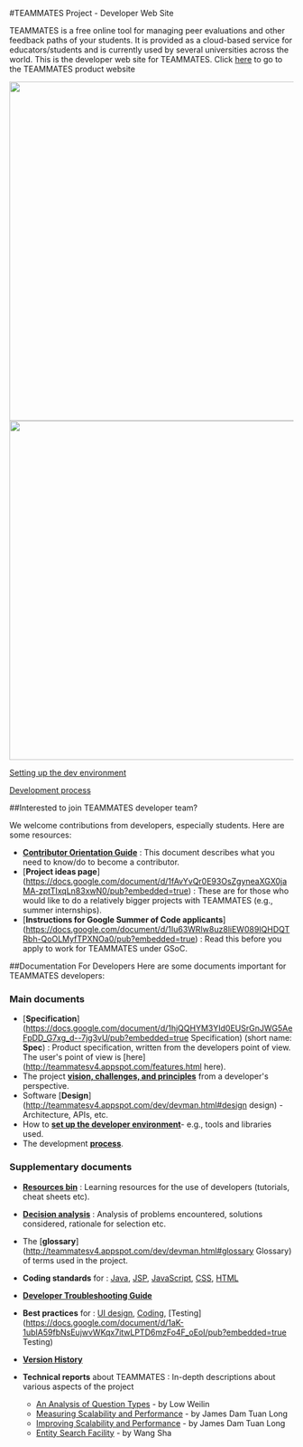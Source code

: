 #TEAMMATES Project - Developer Web Site

TEAMMATES is a free online tool for managing peer evaluations and other 
feedback paths of your students. It is provided as a cloud-based service for 
educators/students and is currently used by several universities across the world.
This is the developer web site for TEAMMATES. Click [here](http://teammatesv4.appspot.com/)
 to go to the TEAMMATES product website

<img src="http://4-19.teammatesv4.appspot.com/images/overview.png" width='600'>

<img src="https://teammatesv4.appspot.com/images/raised-edge.png" width='600'>

[Setting up the dev environment](/devdocs/settingUp.md)

[Development process](/devdocs/process.md)

##Interested to join TEAMMATES developer team?

We welcome contributions from developers, especially students. Here are some resources: 
  * [**Contributor Orientation Guide**](https://docs.google.com/document/d/1cY9pmEmw4dC6Z4LjN1WUTsynJ0jVPgbWsFhdyBy_wCU/pub?embedded=true) : This document describes what you need to know/do to become a contributor.
  * [**Project ideas page**] (https://docs.google.com/document/d/1fAvYvQr0E93OsZgyneaXGX0jaMA-zptTIxqLn83xwN0/pub?embedded=true) : These are for those who would like to do a relatively bigger projects with TEAMMATES (e.g., summer internships).
  * [**Instructions for Google Summer of Code applicants**] (https://docs.google.com/document/d/1Iu63WRIw8uz8liEW089IQHDQTRbh-QoOLMyfTPXNOa0/pub?embedded=true) : Read this before you apply to work for TEAMMATES under GSoC.

##Documentation For Developers
Here are some documents important for TEAMMATES developers:

### Main documents
  * [**Specification**](https://docs.google.com/document/d/1hjQQHYM3YId0EUSrGnJWG5AeFpDD_G7xg_d--7jg3vU/pub?embedded=true Specification) 
    (short name: **Spec**) : Product specification, written from the developers 
    point of view. The user's point of view is [here](http://teammatesv4.appspot.com/features.html here).
  * The project [**vision, challenges, and principles**](http://teammatesv4.appspot.com/dev/devman.html#project ) from a developer's perspective.
  * Software [**Design**](http://teammatesv4.appspot.com/dev/devman.html#design design) - Architecture, APIs, etc.
  * How to [**set up the developer environment**](/devdocs/settingUp.md)- e.g., tools and libraries used.
  * The development [**process**](/devdocs/process.md).
  
  
### Supplementary documents 
  * [**Resources bin**](https://docs.google.com/document/pub?id=1LymZ6oeEA6TZRzgW7X2FUxA2MPbZTjUrzIx6si_5ThI&embedded=true)
    : Learning resources for the use of developers (tutorials, cheat sheets etc).
  * [**Decision analysis**](https://docs.google.com/document/pub?id=1o6pNPshCp9S31ymHY0beQ1DVafDa1_k_k7bpxZo5GeU&embedded=true)
    : Analysis of problems encountered, solutions considered, rationale for selection etc.
  * The [**glossary**](http://teammatesv4.appspot.com/dev/devman.html#glossary Glossary) of terms used in the project.
  * **Coding standards** for :
    [Java](https://docs.google.com/document/pub?id=1iAESIXM0zSxEa5OY7dFURam_SgLiSMhPQtU0drQagrs&embedded=true), 
    [JSP](http://www.oracle.com/technetwork/articles/javase/code-convention-138726.html), 
    [JavaScript](http://google-styleguide.googlecode.com/svn/trunk/javascriptguide.xml),
    [CSS](http://make.wordpress.org/core/handbook/coding-standards/css/), 
    [HTML](http://teammatesv4.appspot.com/dev/htmlstyleguide.html)
  * [**Developer Troubleshooting Guide**](https://docs.google.com/document/d/1_p7WOGryOStPfTGA_ZifE1kVlskb1zfd3HZwc4lE4QQ/pub?embedded=true)
  * **Best practices** for : 
    [UI design](https://docs.google.com/document/d/1Vj59--sCYUfxgg-iLI53hMfc6YY1gguATTN_KXTQVUo/pub?embedded=true), 
    [Coding](https://docs.google.com/document/d/14EFJzdhp10qQ9iZ-FwsS1FAf42voe4exrlbefo_zYaU/pub?embedded=true), 
    [Testing](https://docs.google.com/document/d/1aK-1ubIA59fbNsEujwvWKqx7itwLPTD6mzFo4F_oEoI/pub?embedded=true Testing)
  * [**Version History**](https://docs.google.com/document/pub?id=1b9UmcYz8NU2TJ6Kt8i6pCcj064B98sbrM0MMEYVWs0Q&embedded=true)
  
   
  * **Technical reports** about TEAMMATES : In-depth descriptions about various aspects of the project
	  * [An Analysis of Question Types](https://docs.google.com/document/d/1SH8VkaUH_kv3bT3c8AKiPDJS2Y-XhzZvNb4umavmfCE/pub?embedded=true) - by Low Weilin 
	  * [Measuring Scalability and Performance](https://docs.google.com/document/pub?id=1C7fn11fKsgGUx0AT_nH9ZQBi3G7o5zpYqwIIAC40CxU&embedded=true) - by James Dam Tuan Long 
	  * [Improving Scalability and Performance](https://docs.google.com/document/pub?id=1v_RYw_Hu1-TExVi0A7d3kxX0CTgFaUtfV1_qYXBhwWs&embedded=true) - by James Dam Tuan Long
	  * [Entity Search Facility](https://docs.google.com/document/pub?id=1Ns7NJzHFlwMQaN3LzOdSLb80SaRhN2-2OzrDgwDMIRg&embedded=true) - by Wang Sha
